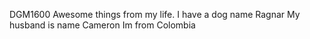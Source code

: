DGM1600
Awesome things from my life.
I have a dog name Ragnar
My husband is name Cameron 
Im from Colombia 